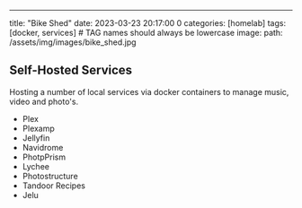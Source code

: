 ---
title: "Bike Shed"
date: 2023-03-23 20:17:00 0
categories: [homelab]
tags: [docker, services]     # TAG names should always be lowercase
image:
  path: /assets/img/images/bike_shed.jpg

## Self-Hosted Services

Hosting a number of local services via docker containers to manage music, video and photo's. 

- Plex
- Plexamp
- Jellyfin
- Navidrome
- PhotpPrism
- Lychee
- Photostructure
- Tandoor Recipes
- Jelu
